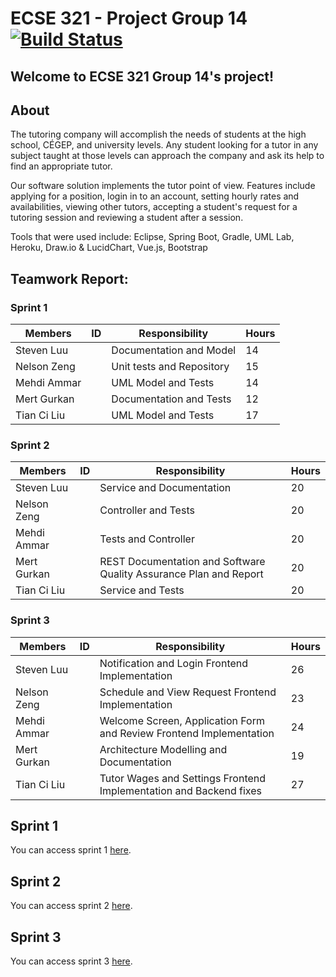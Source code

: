 ﻿# ECSE 321 - Project Group 14 [![Build Status](https://travis-ci.com/McGill-ECSE321-Fall2019/project-group-14.svg?token=sDJUwxSysgdE6gnA8MXc&branch=master)](https://travis-ci.com/McGill-ECSE321-Fall2019/project-group-14)

## Welcome to ECSE 321 Group 14's project!

## About

The tutoring  company will accomplish the needs of students at the high school, CÉGEP, and university levels. Any student looking for a tutor in any subject taught at those levels can approach the company and ask its help to find an appropriate tutor. 

Our software solution implements the tutor point of view. Features include applying for a position, login in to an account, setting hourly rates and availabilities, viewing other tutors, accepting a student's request for a tutoring session and reviewing a student after a session. 

Tools that were used include: Eclipse, Spring Boot, Gradle, UML Lab, Heroku, Draw.io & LucidChart, Vue.js, Bootstrap

## Teamwork Report:

### Sprint 1

| Members    | ID       | Responsibility| Hours |
|-------------|-----------|----------------|--------|
| Steven Luu  |   | Documentation and Model | 14    | 
| Nelson Zeng |   | Unit tests and Repository | 15    | 
| Mehdi Ammar |   | UML Model and Tests | 14    |
| Mert Gurkan |   | Documentation and Tests | 12    |
| Tian Ci Liu |   | UML Model and Tests | 17    | XX    |

### Sprint 2

| Members    | ID         | Responsibility    | Hours | 
|-------------|-----------|-------------------|-------|
| Steven Luu  |   | Service and Documentation | 20    | 
| Nelson Zeng |   | Controller and Tests | 20    |
| Mehdi Ammar |   | Tests and Controller | 20    | 
| Mert Gurkan |   | REST Documentation and Software Quality Assurance Plan and Report | 20    |
| Tian Ci Liu |   | Service and Tests | 20    | 

### Sprint 3

| Members    | ID         | Responsibility    | Hours | 
|-------------|-----------|-------------------|-------|
| Steven Luu  |   | Notification and Login Frontend Implementation                  |   26    | 
| Nelson Zeng |   | Schedule and View Request Frontend Implementation               |   23    |
| Mehdi Ammar |   | Welcome Screen, Application Form and Review Frontend Implementation       |   24    | 
| Mert Gurkan |   | Architecture Modelling and Documentation                  |   19    |
| Tian Ci Liu |   | Tutor Wages and Settings Frontend Implementation and Backend fixes                  |   27    | 

## Sprint 1
You can access sprint 1 [here](https://github.com/McGill-ECSE321-Fall2019/project-group-14/wiki/Sprint-1).

## Sprint 2
You can access sprint 2 [here](https://github.com/McGill-ECSE321-Fall2019/project-group-14/wiki/Sprint-2).

## Sprint 3
You can access sprint 3 [here](https://github.com/McGill-ECSE321-Fall2019/project-group-14/wiki/Sprint-3).
